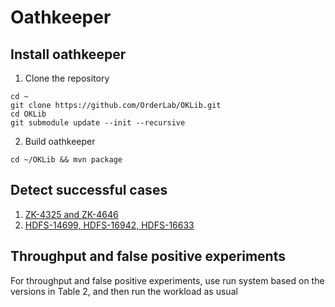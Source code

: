 # Oathkeeper

## Install oathkeeper
1. Clone the repository
```
cd ~
git clone https://github.com/OrderLab/OKLib.git
cd OKLib
git submodule update --init --recursive
```
2. Build oathkeeper
```
cd ~/OKLib && mvn package
```

## Detect successful cases
1. [ZK-4325 and ZK-4646](./ZK.md)
2. [HDFS-14699, HDFS-16942, HDFS-16633](./HDFS.md)

## Throughput and false positive experiments
For throughput and false positive experiments, use run system based on the versions in Table 2, and then run the workload as usual